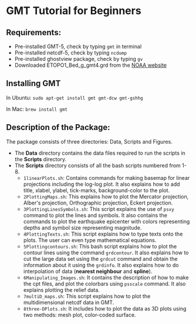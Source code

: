 # GMT Tutorial for Beginners
## Requirements:
* Pre-installed GMT-5, check by typing `gmt` in terminal
* Pre-installed netcdf-5, check by typing `ncdump`
* Pre-installed ghostview package, check by typing `gv`
* Downloaded ETOPO1_Bed_g_gmt4.grd from the [NOAA website](https://www.ngdc.noaa.gov/mgg/global/relief/ETOPO1/data/bedrock/grid_registered/netcdf/)

## Installing GMT
In Ubuntu: `sudo apt-get install gmt gmt-dcw gmt-gshhg`

In Mac: `brew install gmt`

## Description of the Package:
The package consists of three directories: Data, Scripts and Figures.

* The __Data__ directory contains the data files required to run the scripts in the __Scripts__ directory.
* The __Scripts__ directory consists of all the bash scripts numbered from 1-8. 
    - `1linearPlots.sh`: Contains commands for making basemap for linear projections including the log-log plot. It also explains how to add title, xlabel, ylabel, tick-marks, background-color to the plot.
    - `2PlottingMaps.sh`: This explains how to plot the Mercator projection, Alber's projection, Orthographic projection, Eckert projection.
    - `3PlottingLinesSymbols.sh`: This script explains the use of `psxy` command to plot the lines and symbols. It also contains the commands to plot the earthquake epicenter with colors representing depths and symbol size representing magnitude.
    - `4PlottingTexts.sh`: This script explains how to type texts onto the plots. The user can even type mathematical equations.
    - `5Plottingcontours.sh`: This bash script explains how to plot the contour lines using the command `grdcontour`. It also explains how to cut the large data set using the `grdcut` command and obtain the information about it using the `grdinfo`. It also explains how to do interpolation of data (__nearest neighbour__ and __spline__).
    - `6Manipulating_Images.sh`: It contains the description of how to make the cpt files, and plot the colorbars using `psscale` command. It also explains plotting the relief data.
    - `7multiD_maps.sh`: This script explains how to plot the multidimensional netcdf data in GMT. 
    - `8three-DPlots.sh`: It includes how to plot the data as 3D plots using two methods: mesh plot, color-coded surface. 
